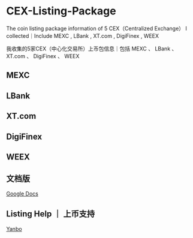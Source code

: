 # CEX-Listing-Package
The coin listing package information of 5 CEX（Centralized Exchange） I collected｜Include MEXC , LBank , XT.com , DigiFinex , WEEX

我收集的5家CEX（中心化交易所）上币包信息｜包括 MEXC 、 LBank 、 XT.com 、 DigiFinex 、 WEEX

## MEXC

## LBank

## XT.com

## DigiFinex

## WEEX

## 文档版

[Google Docs](https://docs.google.com/document/d/1HymslDgL2WpvUTwIreJGDOKvfH8vOGN7sBzyEvvOcas/edit?usp=sharing)


## Listing Help ｜ 上币支持

[Yanbo](https://t.me/yanbowang)
